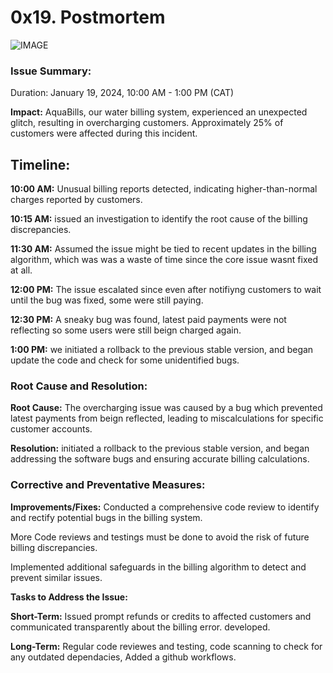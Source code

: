 # 0x19. Postmortem
![IMAGE](https://telegra.ph/file/4fa5489ef42aca17344d8.gif?raw=true)
### Issue Summary:

Duration: January 19, 2024, 10:00 AM - 1:00 PM (CAT)

**Impact:** AquaBills, our water billing system, experienced an unexpected glitch, resulting in overcharging customers. Approximately 25% of customers were affected during this incident.

## Timeline:

**10:00 AM:** Unusual billing reports detected, indicating higher-than-normal charges reported by customers.

**10:15 AM:** issued an investigation to identify the root cause of the billing discrepancies.

**11:30 AM:** Assumed the issue might be tied to recent updates in the billing algorithm, which was was a waste of time since the core issue wasnt fixed at all.

**12:00 PM:** The issue escalated since even after notifiyng customers to wait until the bug was fixed, some were still paying.

**12:30 PM:** A sneaky bug was found, latest paid payments were not reflecting so some users were still beign charged again.

**1:00 PM:** we initiated a rollback to the previous stable version, and began update the code and check for some unidentified bugs.

### Root Cause and Resolution:

**Root Cause:** The overcharging issue was caused by a bug which prevented latest payments from beign reflected, leading to miscalculations for specific customer accounts.

**Resolution:** initiated a rollback to the previous stable version, and began addressing the software bugs and ensuring accurate billing calculations.

### **Corrective and Preventative Measures:**

**Improvements/Fixes:**
Conducted a comprehensive code review to identify and rectify potential bugs in the billing system.

More Code reviews and testings must be done to avoid the risk of future billing discrepancies.

Implemented additional safeguards in the billing algorithm to detect and prevent similar issues.

**Tasks to Address the Issue:**

**Short-Term:**
Issued prompt refunds or credits to affected customers and communicated transparently about the billing error.
developed.

**Long-Term:** Regular code reviewes and testing,
code scanning to check for any outdated dependacies, Added a github workflows.
